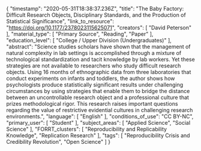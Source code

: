 {
    "timestamp": "2020-05-31T18:38:37.236Z",
    "title": "The Baby Factory: Difficult Research Objects, Disciplinary Standards, and the Production of Statistical Significance",
    "link_to_resource": "https://doi.org/10.1177/2378023115625071",
    "creators": [
        "David Peterson"
    ],
    "material_type": [
        "Primary Source",
        "Reading",
        "Paper"
    ],
    "education_level": [
        "College / Upper Division (Undergraduates)"
    ],
    "abstract": "Science studies scholars have shown that the management of natural complexity in lab settings is accomplished through a mixture of technological standardization and tacit knowledge by lab workers. Yet these strategies are not available to researchers who study difficult research objects. Using 16 months of ethnographic data from three laboratories that conduct experiments on infants and toddlers, the author shows how psychologists produce statistically significant results under challenging circumstances by using strategies that enable them to bridge the distance between an uncontrollable research object and a professional culture that prizes methodological rigor. This research raises important questions regarding the value of restrictive evidential cultures in challenging research environments.",
    "language": [
        "English"
    ],
    "conditions_of_use": "CC BY-NC",
    "primary_user": [
        "Student"
    ],
    "subject_areas": [
        "Applied Science",
        "Social Science"
    ],
    "FORRT_clusters": [
        "Reproducibility and Replicability Knowledge",
        "Replication Research"
    ],
    "tags": [
        "Reproducibility Crisis and Credibility Revolution",
        "Open Science"
    ]
}
